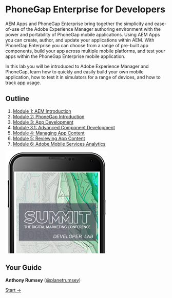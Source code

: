 # PhoneGap Enterprise for Developers

AEM Apps and PhoneGap Enterprise bring together the simplicity and ease-of-use of the Adobe Experience Manager authoring environment with the power and portability of PhoneGap mobile applications. Using AEM Apps you can create, author, and update your applications within AEM. With PhoneGap Enterprise you can choose from a range of pre-built app components, build your app across multiple mobile platforms, and test your apps within the PhoneGap Enterprise mobile application.

In this lab you will be introduced to Adobe Experience Manager and PhoneGap, learn how to quickly and easily build your own mobile application, how to test it in simulators for a range of devices, and how to track app usage.

## Outline
1. [Module 1: AEM Introduction](module1)
1. [Module 2: PhoneGap Introduction](module2)
1. [Module 3: App Development](module3)
1. [Module 3.1: Advanced Component Development](module3.1)
1. [Module 4: Managing App Content](module4)
1. [Module 5: Reviewing App Content](module5)
1. [Module 6: Adobe Mobile Services Analytics](module6)

![Lab Thumbnail](images/lab-icon.png "Lab Thumbnail")

## Your Guide

__Anthony Rumsey__ ([@planetrumsey](https://twitter.com/planetrumsey/))

[Start →](module1)
